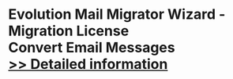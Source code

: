 # Evolution Mail Migrator Wizard - Migration License<br />Convert Email Messages<br />[>> Detailed information](https://secure.shareit.com/shareit/product.html?productid=300971820&affiliateid=200057808)
